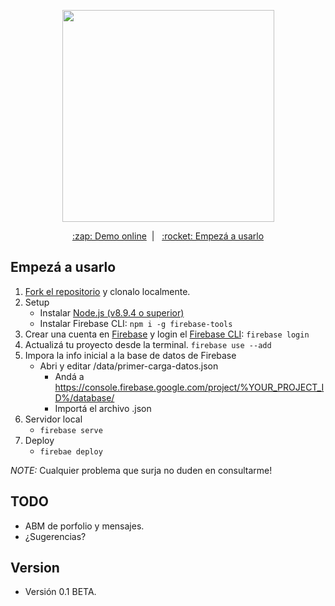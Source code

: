 <p align="center">
<img width="339px" src="https://matias-punx.firebaseapp.com/img/iso.png">
</p>
<p align="center">
<a href="https://matias-punx.firebaseapp.com/" align="center">:zap: Demo online</a>&nbsp;&nbsp;|&nbsp;&nbsp;
<a href="#getting-started">:rocket: Empezá a usarlo</a>
</p>

## Empezá a usarlo
1. [Fork el repositorio](https://github.com/matiaspunx/portfolio/fork) y clonalo localmente.
1. Setup
   * Instalar [Node.js (v8.9.4 o superior)](https://nodejs.org/en/download/)
   * Instalar Firebase CLI: `npm i -g firebase-tools`
1. Crear una cuenta en [Firebase](https://console.firebase.google.com) y login el [Firebase CLI](https://firebase.google.com/docs/cli/): `firebase login`
1. Actualizá tu proyecto desde la terminal. `firebase use --add`
1. Impora la info inicial  a la base de datos de Firebase
    * Abri y editar /data/primer-carga-datos.json
      - Andá a https://console.firebase.google.com/project/%YOUR_PROJECT_ID%/database/
      - Importá el archivo .json
1. Servidor local
   * `firebase serve`
1. Deploy
   * `firebae deploy`

*NOTE:* Cualquier problema que surja no duden en consultarme!

## TODO

* ABM de porfolio y mensajes.
* ¿Sugerencias?

## Version

* Versión 0.1 BETA.